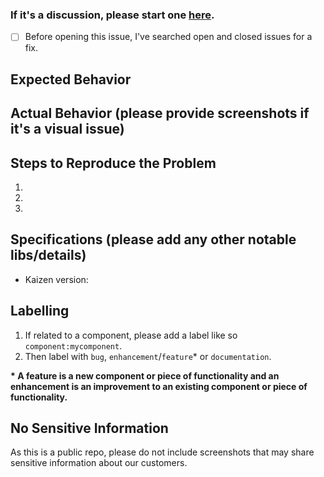### If it's a discussion, please start one [here](https://github.com/cultureamp/kaizen-design-system/discussions).

- [ ] Before opening this issue, I've searched open and closed issues for a fix.

## Expected Behavior


## Actual Behavior (please provide screenshots if it's a visual issue)


## Steps to Reproduce the Problem

1.
2.
3.

## Specifications (please add any other notable libs/details)

- Kaizen version:

## Labelling

1. If related to a component, please add a label like so `component:mycomponent`.
2. Then label with `bug`, `enhancement`/`feature`\* or `documentation`.

**\* A feature is a new component or piece of functionality and an enhancement is an improvement to an existing component or piece of functionality.**

## No Sensitive Information
As this is a public repo, please do not include screenshots that may share sensitive information about our customers.